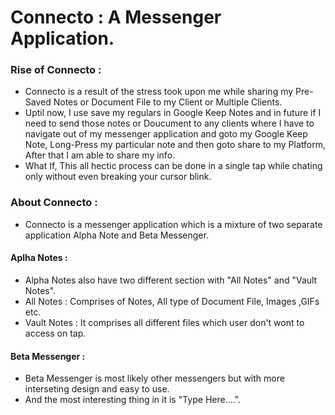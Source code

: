 # Connecto : A Messenger Application.

### Rise of Connecto :

- Connecto is a result of the stress took upon me while sharing my Pre-Saved Notes or Document File to my Client or Multiple Clients.
- Uptil now, I use save my regulars in Google Keep Notes and in future if I need to send those notes or Doucument to any clients where I have to navigate out of my  messenger application and goto my Google Keep Note, Long-Press my particular note and then goto share to my Platform, After that I am able to share my info.
- What If, This all hectic process can be done in a single tap while chating only without even breaking your cursor blink.

### About Connecto :

- Connecto is a messenger application which is a mixture of two separate application Alpha Note and Beta Messenger.

#### Aplha Notes :

- Alpha Notes also have two different section with "All Notes" and "Vault Notes".
- All Notes : Comprises of Notes, All type of Document File, Images ,GIFs etc.
- Vault Notes : It comprises all different files which user don't wont to access on tap.

#### Beta Messenger :

- Beta Messenger is most likely other messengers but with more interseting design and easy to use.
- And the most interesting thing in it is "Type Here....".
